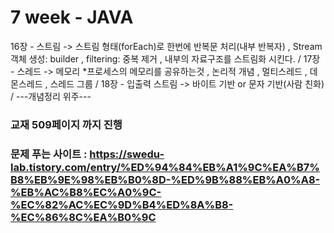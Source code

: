 # 7 week - JAVA
16장 - 스트림 -> 스트림 형태(forEach)로 한번에 반복문 처리(내부 반복자) ,
Stream객체 생성: builder , filtering: 중복 제거 , 내부의 자료구조를 스트림화 시킨다. /
17장 - 스레드 -> 메모리 *프로세스의 메모리를 공유하는것 , 논리적 개념 , 멀티스레드 , 데몬스레드 , 스레드 그룹 / 
18장 - 입출력 스트림 -> 바이트 기반 or 문자 기반(사람 친화) / 
                            ---개념정리 위주---
### 교재 509페이지 까지 진행 
### 문제 푸는 사이트 : https://swedu-lab.tistory.com/entry/%ED%94%84%EB%A1%9C%EA%B7%B8%EB%9E%98%EB%B0%8D-%ED%9B%88%EB%A0%A8-%EB%AC%B8%EC%A0%9C-%EC%82%AC%EC%9D%B4%ED%8A%B8-%EC%86%8C%EA%B0%9C